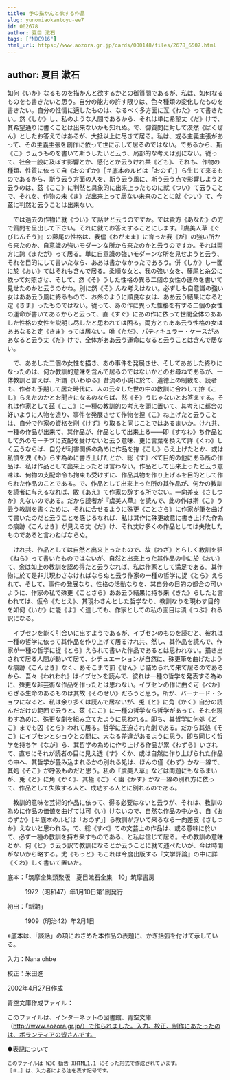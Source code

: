```yaml
---
title: 予の描かんと欲する作品
slug: yunomiaokantoyu-ee7
id: 002678
author: 夏目 漱石
tags: ["NDC916"]
html_url: https://www.aozora.gr.jp/cards/000148/files/2678_6507.html
---
```


## author: 夏目 漱石

如何《いか》なるものを描かんと欲するかとの御質問であるが、私は、如何なるものをも書きたいと思う。自分の能力の許す限りは、色々種類の変化したものを書きたい。自分の性情に適したものは、なるべく多方面に亙《わた》って書きたい。然《しか》し、私のような人間であるから、それは単に希望丈《だ》けで、其希望通りに書くことは出来ないかも知れぬ。で、御質問に対して漠然《ばくぜん》としたお答えではあるが、大抵以上に尽きて居る。私は、或る主義主張があって、その主義主張を創作に依って世に示して居るのではない。であるから、斯《こ》う云うものを書いて斯うしたいと云う、局部的な考えは別にない。従って、社会一般に及ぼす影響とか、感化とか云うけれ共《ども》、それも、作物の種類、性質に依って自《おのずか》［＃底本のルビは「おのず」］ら生じて来るものであるから、斯う云う方面の人を、斯う云う風に、斯う云う点で影響しようと云うのは、茲《ここ》に判然と具象的に出来上ったものに就《つい》て云うことで、それを、作物の未《ま》だ出来上って居ない未来のことに就《つい》て、今茲に判然と云うことは出来ない。

　では過去の作物に就《つい》て話せと云うのですか。では貴方《あなた》の方で質問を呈出して下さい。それに就てお答えすることにします。『虞美人草《ぐびじんそう》』の藤尾の性格は、我儘《わがまま》に育った我《が》の強い所から来たのか、自意識の強いモダーンな所から来たのかと云うのですか。それは両方に跨《またが》って居る。単に自意識の強いモダーンな所を見せようと云う、それを目的にして書いたなら、ああは書かなかったであろう。併《しか》し一面に於《おい》てはそれも含んで居る。柔順な女と、我の強い女を、藤尾と糸公に依って対照させ、そして、然《そ》うした性格の異る二個の女性の運命を書いて見せたのかと云うのかね。別に然《そ》んな考えはない。必ずしも自意識の強い女はああ云う風に終るもので、お糸のように順良な女は、ああ云う結果になると定《きま》ったものではない。従って、あの作に異った性格を有する二個の女性の運命が書いてあるからと云って、直《すぐ》にあの作に依って世間全体のああした性格の女性を説明し尽したと思われては困る。両方ともああ云う性格の女はああなると定《きま》っては居ない。唯《ただ》、パティキュラー・ケースがああなると云う丈《だ》けで、全体がああ云う運命になると云うことは含んで居ない。

　で、ああした二個の女性を描き、あの事件を発展させ、そしてああした終りになったのは、何か教訓的意味を含んで居るのではないかとのお尋ねであるが、一体教訓と言えば、所謂《いわゆる》昔流の小説に於て、道徳上の制裁を、読者も、作者も予期して居た時代に、人の云々した世の中の教訓に合わして拵《こし》らえたのかとお聞きになるのならば、然《そ》うじゃないとお答えする。それは作家として茲《ここ》に一種の教訓的の考えを頭に置いて、其考えに都合の好いように人物を造り、事件を発展させて作物を捏《こ》ね上げたと云うことは、自分で作家の資格を削《けず》り取ると同じことではあるまいか。けれ共、一種の作品が出来て、其作品が、作品として出来上る――即《すなわ》ち作品として外のモーチブに支配を受けないと云う意味、更に言葉を換えて詳《くわ》しく云うならば、自分が利害関係の為めに作品を拵《こし》らえ上げたとか、或は私憤を洩《も》らす為めに書き上げたとか、総《す》べて目的の他にある所の作品は、私は作品として出来上ったとは言わない。作品として出来上ったと云う意味は、何物の支配命令も拘束も受けずに、作品其物を作り上げるを目的として作られた作品のことである。で、作品として出来上った所の其作品が、何かの教訓を読者に与えるなれば、敢《あえ》て作家の辞する所でない。一向差支《さしつか》えないのである。だから読者が『虞美人草』を読んで、此の作は斯《こ》う云う教訓を書くために、それに合せるように殊更《ことさら》に作家が筆を曲げて書いたのだと云うことを感じるなれば、私は其作に殊更故意に書き上げた作為の痕跡《こんせき》が見える丈《だ》け、それ丈け多くの作品としては失敗したものであると言わねばならぬ。

　けれ共、作品としては自然と出来上ったもので、故《わざ》とらしく教訓を狙《ねら》って書いたものではないが、自然と出来上った其作品の中に於《おい》て、余は如上の教訓を認め得たと云うなれば、私は作家として満足である。其作物に於て是非共現わさなければならぬと云う作家の一種の哲学に捉《とら》えられて、そして、事件の発展なり、性格の活動なりを、其自分の目的の都合の可いように、作家の私で殊更《ことさら》ああ云う結果に持ち来《きた》らしたと言われては、仮令《たとえ》、其現わさんとした哲学なり、教訓なりを現わす目的を如何《いか》に能《よ》く達しても、作家としての私の面目は潰《つぶ》れる訳になる。

　イブセンを能く引合いに出すようであるが、イブセンのものを読むと、彼れは一種の哲学に依って其作品を作り上げて居るけれ共、然し、其作品を読んで、作家が一種の哲学に捉《とら》えられて書いた作品であるとは思われない。描き出されて居る人間が動いて居て、シチュエーションが自然に、殊更筆を曲げたような痕跡《こんせき》なく、あそこまで煎《せん》じ詰められて来て居るのであるから、吾々《われわれ》はイブセンを読んで、彼れは一種の哲学を発表する為めに、殊更な非芸術な作品を作ったとは思わない。イブセンの作に曲ぐ可《べか》らざる生命のあるものは其故《そのせい》だろうと思う。所が、バーナード・ショウになると、私は余り多くは読んで居ないが、兎《と》に角《かく》自分の読んだだけの範囲で云うと、茲《ここ》に一種の哲学なら哲学があって、それを現わす為めに、殊更な劇を組み立てたように思われる。即ち、其哲学に何処《どこ》までも囚《とら》われて居る。哲学に圧迫された劇である。だから其処《そこ》にイブセンとショウとの間に、大なる差違があるように思う。即ち同じく哲学を持ち乍《なが》ら、其哲学の為めに作り上げる作品が累《わずら》いされて、直ちにそれが読者の目に見え透《す》くか、或は自然に作り上げられた作品の中へ、其哲学が畳み込まれるかの別れる処は、ほんの僅《わず》かな一線で、其処《そこ》が呼吸ものだと思う。私の『虞美人草』などは問題にもなるまいが、兎《と》に角《かく》、其極《ご》く幽《かす》かな一線の別れ方に依って、作品として失敗する人と、成功する人とに別れるのである。

　教訓的意味を芸術的作品に依って、得る必要はないと云うが、それは、教訓の為めに作品の価値を曲げては可《い》けないので、自然な作品の中から、自《おのずか》［＃底本のルビは「おのず」］ら教訓が浮いて来るなら一向差支《さしつか》えないと思われる。で、総《すべ》ての文芸上の作品は、或る意味に於いて、必ず一種の教訓を持ち来すものである、と私は信じて居る。その教訓の意味とか、何《ど》う云う訳で教訓になるとか云うことに就て述べたいが、今は時間がないから略する。尤《もっと》もこれは今度出版する『文学評論』の中に詳《くわ》しく書いて置いた。













底本：「筑摩全集類聚版　夏目漱石全集　10」筑摩書房　


　　　1972（昭和47）年1月10日第1刷発行

初出：「新潮」

　　　1909（明治42）年2月1日

※底本は、「談話」の項におさめた本作品の表題に、かぎ括弧を付けて示している。

入力：Nana ohbe

校正：米田進

2002年4月27日作成

青空文庫作成ファイル：

このファイルは、インターネットの図書館、青空文庫（http://www.aozora.gr.jp/）で作られました。入力、校正、制作にあたったのは、ボランティアの皆さんです。









●表記について


	このファイルは W3C 勧告 XHTML1.1 にそった形式で作成されています。
	［＃…］は、入力者による注を表す記号です。